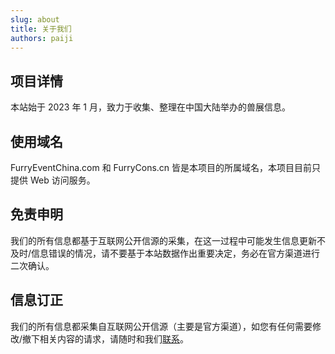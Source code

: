 ```yaml
---
slug: about
title: 关于我们
authors: paiji
---
```


<!-- truncate -->

## 项目详情

本站始于 2023 年 1 月，致力于收集、整理在中国大陆举办的兽展信息。

## 使用域名

FurryEventChina.com 和 FurryCons.cn 皆是本项目的所属域名，本项目目前只提供 Web 访问服务。

## 免责申明

我们的所有信息都基于互联网公开信源的采集，在这一过程中可能发生信息更新不及时/信息错误的情况，请不要基于本站数据作出重要决定，务必在官方渠道进行二次确认。

## 信息订正

我们的所有信息都采集自互联网公开信源（主要是官方渠道），如您有任何需要修改/撤下相关内容的请求，请随时和我们[联系](/blog/brand)。
